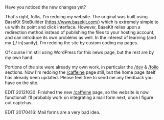<html><body><p>Have you noticed the new changes yet?

That's right, folks, I'm redoing my website. The original was built using BaseKit SiteBuilder (<a href="https://www.basekit.com/">https://www.basekit.com/</a>) which is extremely simple to us with its point and click interface. However, BaseKit relies upon a redirection method instead of publishing the files to your hosting account, and can introduce its own problems as well. In the interest of learning (and my {,/ in}sanity), I'm redoing the site by custom coding my pages.

Of course I'm still using WordPress for this news page, but the rest are by my own hand.

Portions of the site were already my own work, in particular the <a href="https://www.wiseeyesent.com/dev/">/dev</a> &amp; <a href="https://www.wiseeyesent.com/folio/">/folio</a> sections. Now I'm redoing the <a title="/caffeine" href="https://www.wiseeyesent.com/caffeine/">/caffeine</a> page still, but the home page itself has already been updated.
Please feel free to send me any feedback you have on the site.

EDIT 20121030: Finished the new <a title="/caffeine" href="https://www.wiseeyesent.com/caffeine/">/caffeine</a> page, so the website is now functional! I'll probably work on integrating a mail form next, once I figure out captchas.</p></body></html>

EDIT 20170416: Mail forms are a very bad idea.
